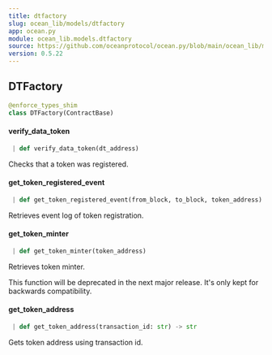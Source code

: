 ```yaml
---
title: dtfactory
slug: ocean_lib/models/dtfactory
app: ocean.py
module: ocean_lib.models.dtfactory
source: https://github.com/oceanprotocol/ocean.py/blob/main/ocean_lib/models/dtfactory.py
version: 0.5.22
---
```

## DTFactory

```python
@enforce_types_shim
class DTFactory(ContractBase)
```

#### verify\_data\_token

```python
 | def verify_data_token(dt_address)
```

Checks that a token was registered.

#### get\_token\_registered\_event

```python
 | def get_token_registered_event(from_block, to_block, token_address)
```

Retrieves event log of token registration.

#### get\_token\_minter

```python
 | def get_token_minter(token_address)
```

Retrieves token minter.

This function will be deprecated in the next major release.
It's only kept for backwards compatibility.

#### get\_token\_address

```python
 | def get_token_address(transaction_id: str) -> str
```

Gets token address using transaction id.

